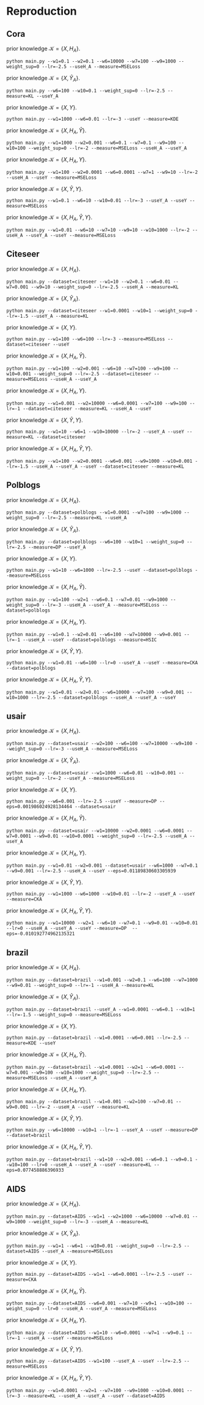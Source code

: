 # Reproduction
## Cora
prior knowledge $\mathcal{K} = \{X, H_A\}$.
```
python main.py --w1=0.1 --w2=0.1 --w6=10000 --w7=100 --w9=1000 --weight_sup=0 --lr=-2.5 --useH_A --measure=MSELoss
```
prior knowledge $\mathcal{K} = \{X, \hat{Y}_A\}$.
```
python main.py --w6=100 --w10=0.1 --weight_sup=0 --lr=-2.5 --measure=KL --useY_A
```
prior knowledge $\mathcal{K} = \{X,Y\}$.
```
python main.py --w1=1000 --w6=0.01 --lr=-3 --useY --measure=KDE
```
prior knowledge $\mathcal{K} = \{X, H_A, \hat{Y}\}$.
```
python main.py --w1=1000 --w2=0.001 --w6=0.1 --w7=0.1 --w9=100 --w10=100 --weight_sup=0 --lr=-2 --measure=MSELoss --useH_A --useY_A
```
prior knowledge $\mathcal{K} = \{X, H_A , Y \}$.
```
python main.py --w1=100 --w2=0.0001 --w6=0.0001 --w7=1 --w9=10 --lr=-2 --useH_A --useY --measure=MSELoss
```
prior knowledge $\mathcal{K} = \{X, \hat{Y}, Y \}$.
```
python main.py --w1=0.1 --w6=10 --w10=0.01 --lr=-3 --useY_A --useY --measure=MSELoss
```
prior knowledge $\mathcal{K} = \{X, H_A ,  \hat{Y}, Y \}$.
```
python main.py --w1=0.01 --w6=10 --w7=10 --w9=10 --w10=1000 --lr=-2 --useH_A --useY_A --useY --measure=MSELoss
```

## Citeseer
prior knowledge $\mathcal{K} = \{X, H_A\}$.
```
python main.py --dataset=citeseer --w1=10 --w2=0.1 --w6=0.01 --w7=0.001 --w9=10 --weight_sup=0 --lr=-2.5 --useH_A --measure=KL
```
prior knowledge $\mathcal{K} = \{X, \hat{Y}_A\}$.
```
python main.py --dataset=citeseer --w1=0.0001 --w10=1 --weight_sup=0 --lr=-1.5 --useY_A --measure=KL
```
prior knowledge $\mathcal{K} = \{X,Y\}$.
```
python main.py --w1=100 --w6=100 --lr=-3 --measure=MSELoss --dataset=citeseer --useY
```
prior knowledge $\mathcal{K} = \{X, H_A, \hat{Y}\}$.
```
python main.py --w1=100 --w2=0.001 --w6=10 --w7=100 --w9=100 --w10=0.001 --weight_sup=0 --lr=-2.5 --dataset=citeseer --measure=MSELoss --useH_A --useY_A
```
prior knowledge $\mathcal{K} = \{X, H_A , Y \}$.
```
python main.py --w1=0.001 --w2=10000 --w6=0.0001 --w7=100 --w9=100 --lr=-1 --dataset=citeseer --measure=KL --useH_A --useY
```
prior knowledge $\mathcal{K} = \{X, \hat{Y}, Y \}$.
```
python main.py --w1=10 --w6=1 --w10=10000 --lr=-2 --useY_A --useY --measure=KL --dataset=citeseer
```
prior knowledge $\mathcal{K} = \{X, H_A ,  \hat{Y}, Y \}$.
```
python main.py --w1=100 --w2=0.0001 --w6=0.001 --w9=1000 --w10=0.001 --lr=-1.5 --useH_A --useY_A --useY --dataset=citeseer --measure=KL
```

## Polblogs
prior knowledge $\mathcal{K} = \{X, H_A\}$.
```
python main.py --dataset=polblogs --w1=0.0001 --w7=100 --w9=1000 --weight_sup=0 --lr=-2.5 --measure=KL --useH_A
```
prior knowledge $\mathcal{K} = \{X, \hat{Y}_A\}$.
```
python main.py --dataset=polblogs --w6=100 --w10=1 --weight_sup=0 --lr=-2.5 --measure=DP --useY_A
```
prior knowledge $\mathcal{K} = \{X,Y\}$.
```
python main.py --w1=10 --w6=1000 --lr=-2.5 --useY --dataset=polblogs --measure=MSELoss
```
prior knowledge $\mathcal{K} = \{X, H_A, \hat{Y}\}$.
```
python main.py --w1=100 --w2=1 --w6=0.1 --w7=0.01 --w9=1000 --weight_sup=0 --lr=-3 --useH_A --useY_A --measure=MSELoss --dataset=polblogs
```
prior knowledge $\mathcal{K} = \{X, H_A , Y \}$.
```
python main.py --w1=0.1 --w2=0.01 --w6=100 --w7=10000 --w9=0.001 --lr=-1 --useH_A --useY --dataset=polblogs --measure=HSIC
```
prior knowledge $\mathcal{K} = \{X, \hat{Y}, Y \}$.
```
python main.py --w1=0.01 --w6=100 --lr=0 --useY_A --useY --measure=CKA --dataset=polblogs

```
prior knowledge $\mathcal{K} = \{X, H_A ,  \hat{Y}, Y \}$.
```
python main.py --w1=0.01 --w2=0.01 --w6=10000 --w7=100 --w9=0.001 --w10=1000 --lr=-2.5 --dataset=polblogs --useH_A --useY_A --useY
```

## usair
prior knowledge $\mathcal{K} = \{X, H_A\}$.
```
python main.py --dataset=usair --w2=100 --w6=100 --w7=10000 --w9=100 --weight_sup=0 --lr=-3 --useH_A --measure=MSELoss
```
prior knowledge $\mathcal{K} = \{X, \hat{Y}_A\}$.
```
python main.py --dataset=usair --w1=1000 --w6=0.01 --w10=0.001 --weight_sup=0 --lr=-2 --useY_A --measure=MSELoss
```
prior knowledge $\mathcal{K} = \{X,Y\}$.
```
python main.py --w6=0.001 --lr=-2.5 --useY --measure=DP --eps=0.001986024928134464 --dataset=usair
```
prior knowledge $\mathcal{K} = \{X, H_A, \hat{Y}\}$.
```
python main.py --dataset=usair --w1=10000 --w2=0.0001 --w6=0.0001 --w7=0.0001 --w9=0.01 --w10=0.0001 --weight_sup=0 --lr=-2.5 --useH_A --useY_A
```
prior knowledge $\mathcal{K} = \{X, H_A , Y \}$.
```
python main.py --w1=0.01 --w2=0.001 --dataset=usair --w6=1000 --w7=0.1 --w9=0.001 --lr=-2.5 --useH_A --useY --eps=0.01189830603305939
```
prior knowledge $\mathcal{K} = \{X, \hat{Y}, Y \}$.
```
python main.py --w1=1000 --w6=1000 --w10=0.01 --lr=-2 --useY_A --useY --measure=CKA
```
prior knowledge $\mathcal{K} = \{X, H_A ,  \hat{Y}, Y \}$.
```
python main.py --w1=10000 --w2=1 --w6=10 --w7=0.1 --w9=0.01 --w10=0.01 --lr=0 --useH_A --useY_A --useY --measure=DP  --eps=-0.010192774962135321
```
## brazil
prior knowledge $\mathcal{K} = \{X, H_A\}$.
```
python main.py --dataset=brazil --w1=0.001 --w2=0.1 --w6=100 --w7=1000 --w9=0.01 --weight_sup=0 --lr=-1 --useH_A --measure=KL
```
prior knowledge $\mathcal{K} = \{X, \hat{Y}_A\}$.
```
python main.py --dataset=brazil --useY_A --w1=0.0001 --w6=0.1 --w10=1 --lr=-1.5 --weight_sup=0 --measure=MSELoss
```
prior knowledge $\mathcal{K} = \{X,Y\}$.
```
python main.py --dataset=brazil --w1=0.0001 --w6=0.001 --lr=-2.5 --measure=KDE --useY
```
prior knowledge $\mathcal{K} = \{X, H_A, \hat{Y}\}$.
```
python main.py --dataset=brazil --w1=0.0001 --w2=1 --w6=0.0001 --w7=0.001 --w9=100 --w10=1000 --weight_sup=0 --lr=-2.5 --measure=MSELoss --useH_A --useY_A
```
prior knowledge $\mathcal{K} = \{X, H_A , Y \}$.
```
python main.py --dataset=brazil --w1=0.001 --w2=100 --w7=0.01 --w9=0.001 --lr=-2 --useH_A --useY --measure=KL
```
prior knowledge $\mathcal{K} = \{X, \hat{Y}, Y \}$.
```
python main.py --w6=10000 --w10=1 --lr=-1 --useY_A --useY --measure=DP --dataset=brazil
```
prior knowledge $\mathcal{K} = \{X, H_A ,  \hat{Y}, Y \}$.
```
python main.py --dataset=brazil --w1=10 --w2=0.001 --w6=0.1 --w9=0.1 --w10=100 --lr=0 --useH_A --useY_A --useY --measure=KL --eps=0.077458886396933
```
## AIDS
prior knowledge $\mathcal{K} = \{X, H_A\}$.
```
python main.py --dataset=AIDS --w1=1 --w2=1000 --w6=10000 --w7=0.01 --w9=1000 --weight_sup=0 --lr=-3 --useH_A --measure=KL
```
prior knowledge $\mathcal{K} = \{X, \hat{Y}_A\}$.
```
python main.py --w1=1 --w6=1 --w10=0.01 --weight_sup=0 --lr=-2.5 --dataset=AIDS --useY_A --measure=MSELoss
```
prior knowledge $\mathcal{K} = \{X,Y\}$.
```
python main.py --dataset=AIDS --w1=1 --w6=0.0001 --lr=-2.5 --useY --measure=CKA
```
prior knowledge $\mathcal{K} = \{X, H_A, \hat{Y}\}$.
```
python main.py --dataset=AIDS --w6=0.001 --w7=10 --w9=1 --w10=100 --weight_sup=0 --lr=0 --useH_A --useY_A --measure=MSELoss
```
prior knowledge $\mathcal{K} = \{X, H_A , Y \}$.
```
python main.py --dataset=AIDS --w1=10 --w6=0.0001 --w7=1 --w9=0.1 --lr=-1 --useH_A --useY --measure=MSELoss
```
prior knowledge $\mathcal{K} = \{X, \hat{Y}, Y \}$.
```
python main.py --dataset=AIDS --w1=100 --useY_A --useY --lr=-2.5 --measure=MSELoss

```
prior knowledge $\mathcal{K} = \{X, H_A ,  \hat{Y}, Y \}$.
```
python main.py --w1=0.0001 --w2=1 --w7=100 --w9=1000 --w10=0.0001 --lr=-3 --measure=KL --useH_A --useY_A --useY --dataset=AIDS 
```
